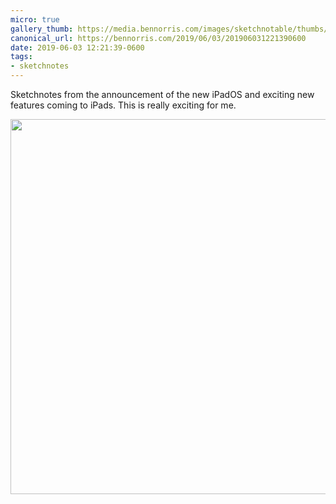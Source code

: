 ```yaml
---
micro: true
gallery_thumb: https://media.bennorris.com/images/sketchnotable/thumbs/wwdc-2019-ipad.jpg
canonical_url: https://bennorris.com/2019/06/03/201906031221390600
date: 2019-06-03 12:21:39-0600
tags:
- sketchnotes
---
```


Sketchnotes from the announcement of the new iPadOS and exciting new features coming to iPads. This is really exciting for me.

<img src="https://media.bennorris.com/images/sketchnotable/wwdc-2019/wwdc-2019-ipad.jpg" width="600" height="600" alt="" />